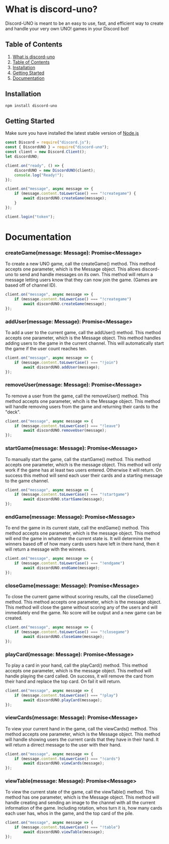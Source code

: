 # What is discord-uno?
Discord-UNO is meant to be an easy to use, fast, and efficient way to create and handle your very own UNO! games in your Discord bot!
## Table of Contents
1. [What is discord-uno](https://github.com/Maxisthemoose/discord-uno#what-is-discord-uno)
2. [Table of Contents](https://github.com/Maxisthemoose/discord-uno#table-of-contents)
3. [Installation](https://github.com/Maxisthemoose/discord-uno#installation)
4. [Getting Started](https://github.com/Maxisthemoose/discord-uno#getting-started)
5. [Documentation](https://github.com/Maxisthemoose/discord-uno#documentation)
## Installation
```
npm install discord-uno
```
## Getting Started
Make sure you have installed the latest stable version of [Node.js](https://nodejs.org/en/)
```js
const Discord = require("discord.js");
const { DiscordUNO } = require("discord-uno");
const client = new Discord.Client();
let discordUNO;

client.on("ready", () => {
    discordUNO = new DiscordUNO(client);
    console.log("Ready!");
});

client.on("message", async message => {
    if (message.content.toLowerCase() === "!creategame") {
        await discordUNO.createGame(message);
    }
});

client.login("token");
```

# Documentation
### createGame(message: Message): Promise\<Message\>
To create a new UNO game, call the createGame() method. This method accepts one parameter, which is the Message object. This allows discord-uno to send and handle messages on its own. This method will return a message letting users know that they can now join the game. (Games are based off of channel ID).
```js
client.on("message", async message => {
    if (message.content.toLowerCase() === "!creategame")
        await discordUNO.createGame(message);
});
```
### addUser(message: Message): Promise\<Message\>
To add a user to the current game, call the addUser() method. This method accepts one parameter, which is the Message object. This method handles adding users to the game in the current channel. This will automatically start the game if the user count reaches ten.
```js
client.on("message", async message => {
    if (message.content.toLowerCase() === "!join")
        await discordUNO.addUser(message);
});
```
### removeUser(message: Message): Promise\<Message\>
To remove a user from the game, call the removeUser() method. This method accepts one parameter, whcih is the Message object. This method will handle removing users from the game and returning their cards to the "deck".
```js
client.on("message", async message => {
    if (message.content.toLowerCase() === "!leave")
        await discordUNO.removeUser(message);
});
```
### startGame(message: Message): Promise\<Message\>
To manually start the game, call the startGame() method. This method accepts one parameter, which is the message object. This method will only work if the game has at least two users entered. Otherwise it will return. On success this method will send each user their cards and a starting message to the game channel.
```js
client.on("message", async message => {
    if (message.content.toLowerCase() === "!startgame")
        await discordUNO.startGame(message);
});
```
### endGame(message: Message): Promise\<Message\>
To end the game in its current state, call the endGame() method. This method accepts one parameter, which is the message object. This method will end the game in whatever the current state is. It will determine the winners based off of how many cards users have left in there hand, then it will return a message with the winners.
```js
client.on("message", async message => {
    if (message.content.toLowerCase() === "!endgame")
        await discordUNO.endGame(message);
});
```
### closeGame(message: Message): Promise\<Message\>
To close the current game without scoring results, call the closeGame() method. This method accepts one parameter, which is the message object. This method will close the game without scoring any of the users and will immediately end the game. No score will be output and a new game can be created.
```js
client.on("message", async message => {
    if (message.content.toLowerCase() === "!closegame")
        await discordUNO.closeGame(message);
});
```
### playCard(message: Message): Promise\<Message\>
To play a card in your hand, call the playCard() method. This method accepts one parameter, which is the message object. This method will handle playing the card called. On success, it will remove the card from their hand and replace the top card. On fail it will return.
```js
client.on("message", async message => {
    if (message.content.toLowerCase() === "!play")
        await discordUNO.playCard(message);
});
```
### viewCards(message: Message): Promise\<Message\>
To view your current hand in the game, call the viewCards() method. This method accepts one parameter, which is the Message object. This method will handle showing users the current cards that they have in their hand. It will return a dirrect message to the user with their hand.
```js
client.on("message", async message => {
    if (message.content.toLowerCase() === "!cards")
        await discordUNO.viewCards(message);
});
```
### viewTable(message: Message): Promise\<Message\>
To view the current state of the game, call the viewTable() method. This method has one parameter, which is the Message object. This method will handle creating and sending an image to the channel with all the current information of the game. Including rotation, whos turn it is, how many cards each user has, whos in the game, and the top card of the pile.
```js
client.on("message", async message => {
    if (message.content.toLowerCase() === "!table")
        await discordUNO.viewTable(message);
});
```